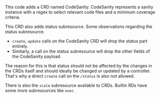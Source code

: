 This code adds a CRD named CodeSanity. CodeSanity represents a sanity instance with a regex
to select relevant code files and a minimum coverage criteria.

This CRD also adds status subresource. Some observations regarding the status subresource.

 - `create`, `update` calls on the CodeSanity CRD will drop the status part entirely.
 - Similarly, a call on the status subresource will drop the other fields of the CodeSanity payload.

The reason for this is that status should not be affected by the changes in the CRDs itself and should
ideally be changed or updated by a controller. That's why a direct `create` call on the `/status`
is also not allowed.

There is also the `scale` subresource available to CRDs. Builtin RDs have some more subresources like `exec`.